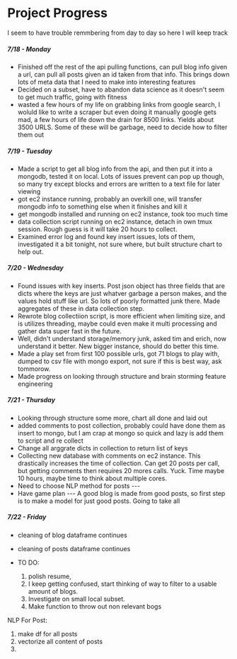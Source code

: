 # Project Progress
I seem to have trouble remmbering from day to day so here I will keep track

##### 7/18 - Monday
* Finished off the rest of the api pulling functions, can pull blog info given a url, can pull all posts given an id taken from that info. This brings down lots of meta data that I need to make into interesting features
* Decided on a subset, have to abandon data science as it doesn't seem to get much traffic, going with fitness
* wasted a few hours of my life on grabbing links from google search, I woluld like to write a scraper but even doing it manually google gets mad, a few hours of life down the drain for 8500 links. Yields about 3500 URLS. Some of these will be garbage, need to decide how to filter them out

##### 7/19 - Tuesday
* Made a script to get all blog info from the api, and then put it into a mongodb, tested it on local. Lots of issues prevent can pop up though, so many try except blocks and errors are written to a text file for later viewing
* got ec2 instance running, probably an overkill one, will transfer mongodb info to something else when it finishes and kill it
* get mongodb installed and running on ec2 instance, took too much time
* data collection script running on ec2 instance, detach in own tmux session. Rough guess is it will take 20 hours to collect.
* Examined error log and found key insert issues, lots of them, investigated it a bit tonight, not sure where, but built structure chart to help out.

##### 7/20 - Wednesday
* Found issues with key inserts. Post json object has three fields that are dicts where the keys are just whatver garbage a person makes, and the values hold stuff like url. So lots of poorly formatted junk there. Made aggregates of these in data collection step.
* Rewrote blog collectiion script, is more efficient when limiting size, and is utilizes threading, maybe could even make it multi processing and gather data super fast in the future.
* Well, didn't understand storage/memory junk, asked tim and erich, now understand it better. New bigger instance, should do better this time.
* Made a play set from first 100 possible urls, got 71 blogs to play with, dumped to csv file with mongo export, not sure if this is best way, ask tommorow.
* Made progress on looking through structure and brain storming feature engineering

##### 7/21 - Thursday
* Looking through structure some more, chart all done and laid out
* added comments to post collection, probably could have done them as insert to mongo, but I am crap at mongo so quick and lazy is add them to script and re collect
* Change all arggrate dicts in collection to return list of keys
* Collecting new database with comments on ec2 instance. This drastically increases the time of collection. Can get 20 posts per call, but getting comments then requires 20 mores calls. Yuck. Time maybe 10 hours, maybe time to think about multiple cores.
* Need to choose NLP method for posts ---
* Have game plan  --- A good blog is made from good posts, so first step is to make a model for just good posts. Going to take all

##### 7/22 - Friday
* cleaning of blog dataframe continues
* cleaning of posts dataframe continues



* TO DO:
    1) polish resume,
    2) I keep getting confused, start thinking of way to filter to a usable amount of blogs.
    3) Investigate on small local subset.
    4) Make function to throw out non relevant bogs


NLP For Post:
1) make df for all posts
2) vectorize all content of posts
3)
